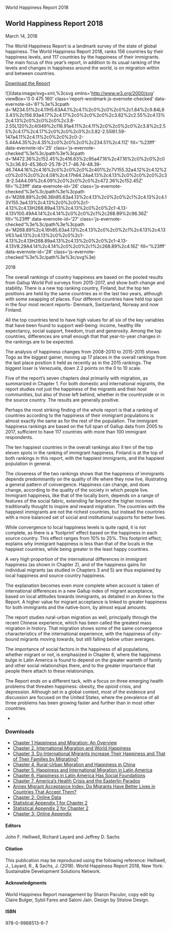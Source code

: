 World Happiness Report 2018

## World Happiness Report 2018

March 14, 2018

The World Happiness Report is a landmark survey of the state of global happiness. The World Happiness Report 2018, ranks 156 countries by their happiness levels, and 117 countries by the happiness of their immigrants. The main focus of this year’s report, in addition to its usual ranking of the levels and changes in happiness around the world, is on migration within and between countries.

[Download the Report](https://s3.amazonaws.com/happiness-report/2018/WHR_web.pdf)

![](data:image/svg+xml,%3csvg xmlns='http://www.w3.org/2000/svg' viewBox='0 0 475 160' class='report-wordmark js-evernote-checked' data-evernote-id='61'%3e%3cpath d='M234.51%2c4.11H5.63A4.1%2c4.1%2c0%2c0%2c0%2c1.84%2c9.84L63.43%2c156.93a4.17%2c4.17%2c0%2c0%2c0%2c3.82%2c2.55%2c4.13%2c4.13%2c0%2c0%2c0%2c3.8-2.55L120%2c40l49%2c116.91a4.11%2c4.11%2c0%2c0%2c0%2c3.8%2c2.55%2c4.17%2c4.17%2c0%2c0%2c0%2c3.82-2.55l61.59-147a4.11%2c4.11%2c0%2c0%2c0-2-5.44A4.35%2c4.35%2c0%2c0%2c0%2c234.51%2c4.11Z' fill='%23fff' data-evernote-id='25' class='js-evernote-checked'%3e%3c/path%3e%3cpath d='M472.36%2c152.45%2c416.63%2c95a47.16%2c47.16%2c0%2c0%2c0%2c36.93-45.36c0-25.78-21.7-46.74-48.39-46.74A4.16%2c4.16%2c0%2c0%2c0%2c401%2c7V155.32a4.12%2c4.12%2c0%2c0%2c0%2c4.08%2c4.17h64.24a4.13%2c4.13%2c0%2c0%2c0%2c3.8-2.54A4.09%2c4.09%2c0%2c0%2c0%2c472.36%2c152.45Z' fill='%23fff' data-evernote-id='26' class='js-evernote-checked'%3e%3c/path%3e%3cpath d='M268.89%2c96.36h85.63a4.13%2c4.13%2c0%2c0%2c1%2c4.13%2c4.13V155.3a4.13%2c4.13%2c0%2c0%2c1-4.13%2c4.13H268.89a4.13%2c4.13%2c0%2c0%2c1-4.13-4.13V100.49A4.14%2c4.14%2c0%2c0%2c1%2c268.89%2c96.36Z' fill='%23fff' data-evernote-id='27' class='js-evernote-checked'%3e%3c/path%3e%3cpath d='M268.89%2c4.16h85.63a4.13%2c4.13%2c0%2c0%2c1%2c4.13%2c4.13V63.1a4.13%2c4.13%2c0%2c0%2c1-4.13%2c4.13H268.89a4.13%2c4.13%2c0%2c0%2c1-4.13-4.13V8.29A4.14%2c4.14%2c0%2c0%2c1%2c268.89%2c4.16Z' fill='%23fff' data-evernote-id='28' class='js-evernote-checked'%3e%3c/path%3e%3c/svg%3e)

2018

The overall rankings of country happiness are based on the pooled results from Gallup World Poll surveys from 2015-2017, and show both change and stability. There is a new top ranking country, Finland, but the top ten positions are held by the same countries as in the last two years, although with some swapping of places. Four different countries have held top spot in the four most recent reports- Denmark, Switzerland, Norway and now Finland.

All the top countries tend to have high values for all six of the key variables that have been found to support well-being: income, healthy life expectancy, social support, freedom, trust and generosity. Among the top countries, differences are small enough that that year-to-year changes in the rankings are to be expected.

The analysis of happiness changes from 2008-2010 to 2015-2015 shows Togo as the biggest gainer, moving up 17 places in the overall rankings from the last place position it held as recently as in the 2015 rankings. The biggest loser is Venezuela, down 2.2 points on the 0 to 10 scale.

Five of the report’s seven chapters deal primarily with migration, as summarized in Chapter 1. For both domestic and international migrants, the report studies not just the happiness of the migrants and their host communities, but also of those left behind, whether in the countryside or in the source country. The results are generally positive.

Perhaps the most striking finding of the whole report is that a ranking of countries according to the happiness of their immigrant populations is almost exactly the same as for the rest of the population. The immigrant happiness rankings are based on the full span of Gallup data from 2005 to 2017, sufficient to have 117 countries with more than 100 immigrant respondents.

The ten happiest countries in the overall rankings also ll ten of the top eleven spots in the ranking of immigrant happiness. Finland is at the top of both rankings in this report, with the happiest immigrants, and the happiest population in general.

The closeness of the two rankings shows that the happiness of immigrants depends predominantly on the quality of life where they now live, illustrating a general pattern of convergence. Happiness can change, and does change, according to the quality of the society in which people live. Immigrant happiness, like that of the locally born, depends on a range of features of the social fabric, extending far beyond the higher incomes traditionally thought to inspire and reward migration. The countries with the happiest immigrants are not the richest countries, but instead the countries with a more balanced set of social and institutional supports for better lives.

While convergence to local happiness levels is quite rapid, it is not complete, as there is a ‘footprint’ effect based on the happiness in each source country. This effect ranges from 10% to 25%. This footprint effect, explains why immigrant happiness is less than that of the locals in the happiest countries, while being greater in the least happy countries.

A very high proportion of the international differences in immigrant happiness (as shown in Chapter 2), and of the happiness gains for individual migrants (as studied in Chapters 3 and 5) are thus explained by local happiness and source country happiness.

The explanation becomes even more complete when account is taken of international differences in a new Gallup index of migrant acceptance, based on local attitudes towards immigrants, as detailed in an Annex to the Report. A higher value for migrant acceptance is linked to greater happiness for both immigrants and the native-born, by almost equal amounts.

The report studies rural-urban migration as well, principally through the recent Chinese experience, which has been called the greatest mass migration in history. That migration shows some of the same convergence characteristics of the international experience, with the happiness of city-bound migrants moving towards, but still falling below urban averages.

The importance of social factors in the happiness of all populations, whether migrant or not, is emphasized in Chapter 6, where the happiness bulge in Latin America is found to depend on the greater warmth of family and other social relationships there, and to the greater importance that people there attach to these relationships.

The Report ends on a different tack, with a focus on three emerging health problems that threaten happiness: obesity, the opioid crisis, and depression. Although set in a global context, most of the evidence and discussion are focused on the United States, where the prevalence of all three problems has been growing faster and further than in most other countries.

-

### Downloads

- [Chapter 1 Happiness and Migration: An Overview](https://s3.amazonaws.com/happiness-report/2018/CH1-WHR-web.pdf)
- [Chapter 2. International Migration and World Happiness](https://s3.amazonaws.com/happiness-report/2018/CH2-WHR-lr.pdf)
- [Chapter 3. Do International Migrants Increase Their Happiness and That of Their Families by Migrating?](https://s3.amazonaws.com/happiness-report/2018/CH3-WHR-lr.pdf)
- [Chapter 4. Rural-Urban Migration and Happiness in China](https://s3.amazonaws.com/happiness-report/2018/CH4-WHR-lr.pdf)
- [Chapter 5. Happiness and International Migration in Latin America](https://s3.amazonaws.com/happiness-report/2018/CH5-WHR-lr.pdf)
- [Chapter 6. Happiness in Latin America Has Social Foundations](https://s3.amazonaws.com/happiness-report/2018/CH6-WHR-lr.pdf)
- [Chapter 7. America’s Health Crisis and the Easterlin Paradox](https://s3.amazonaws.com/happiness-report/2018/CH7-WHR-lr.pdf)
- [Annex Migrant Acceptance Index: Do Migrants Have Better Lives in Countries That Accept Them?](https://s3.amazonaws.com/happiness-report/2018/CHANNEX-WHR-web.pdf)
- [Chapter 2: Online Data](https://s3.amazonaws.com/happiness-report/2018/WHR2018Chapter2OnlineData.xls)
- [Statistical Appendix 1 for Chapter 2](https://s3.amazonaws.com/happiness-report/2018/Appendix1ofChapter2.pdf)
- [Statistical Appendix 2 for Chapter 2](https://s3.amazonaws.com/happiness-report/2018/Appendix2ofChapter2ImmigrantDomesticBorn.pdf)
- [Chapter 3: Online Appendix](https://s3.amazonaws.com/happiness-report/2018/Ch3_Online_Appendix.pdf)

#### Editors

John F. Helliwell, Richard Layard and Jeffrey D. Sachs

#### Citation

This publication may be reproduced using the following reference: Helliwell, J., Layard, R., & Sachs, J. (2018). World Happiness Report 2018, New York: Sustainable Development Solutions Network.

#### Acknowledgments

World Happiness Report management by Sharon Paculor, copy edit by Claire Bulger, Sybil Fares and Saloni Jain. Design by Stislow Design.

#### ISBN

978-0-9968513-6-7